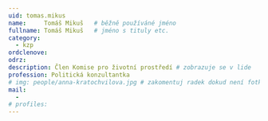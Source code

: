 ```yaml
---
uid: tomas.mikus
name:     Tomáš Mikuš  	# běžně používáné jméno
fullname: Tomáš Mikuš 	# jméno s tituly etc.
category:
  - kzp
ordclenove: 
odrz: 
description: Člen Komise pro životní prostředí # zobrazuje se v lide
profession: Politická konzultantka
# img: people/anna-kratochvilova.jpg # zakomentuj radek dokud není fotka
mail:
  - 
# profiles:
---
```

